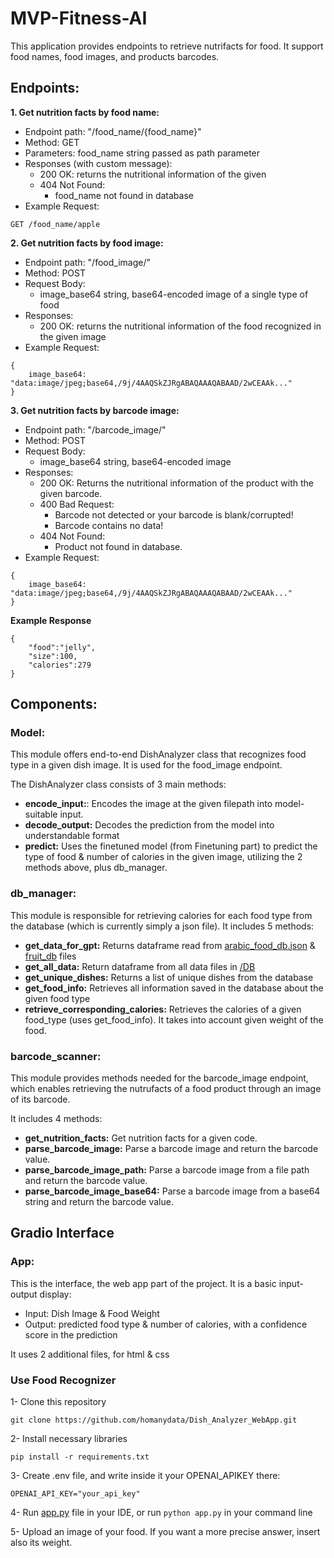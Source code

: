 # MVP-Fitness-AI
This application provides endpoints to retrieve nutrifacts for food. It support food names, food images, and products barcodes.

## Endpoints:
**1. Get nutrition facts by food name:**
- Endpoint path: "/food_name/{food_name}"
- Method: GET
- Parameters: food_name string passed as path parameter
- Responses (with custom message):
    - 200 OK: returns the nutritional information of the given
    - 404 Not Found:
        - food_name not found in database
- Example Request:
```
GET /food_name/apple
```

**2. Get nutrition facts by food image:**
- Endpoint path: "/food_image/"
- Method: POST
- Request Body:
    - image_base64 string, base64-encoded image of a single type of food
- Responses:
    - 200 OK: returns the nutritional information of the food recognized in the given image
- Example Request:
```
{
    image_base64: "data:image/jpeg;base64,/9j/4AAQSkZJRgABAQAAAQABAAD/2wCEAAk..."
}
```

**3. Get nutrition facts by barcode image:**
- Endpoint path: "/barcode_image/"
- Method: POST
- Request Body:
    - image_base64 string, base64-encoded image
- Responses:
    - 200 OK: Returns the nutritional information of the product with the given barcode.
    - 400 Bad Request:
        - Barcode not detected or your barcode is blank/corrupted!
        - Barcode contains no data!
    - 404 Not Found:
        - Product not found in database.
- Example Request:
```
{
    image_base64: "data:image/jpeg;base64,/9j/4AAQSkZJRgABAQAAAQABAAD/2wCEAAk..."
}
```

**Example Response**
```
{
    "food":"jelly",
    "size":100,
    "calories":279
}
```

## Components:

### Model:
This module offers end-to-end DishAnalyzer class that recognizes food type in a given dish image.
It is used for the food_image endpoint.

The DishAnalyzer class consists of 3 main methods:
- **encode_input:**: Encodes the image at the given filepath into model-suitable input.
- **decode_output:** Decodes the prediction from the model into understandable format
- **predict:** Uses the finetuned model (from Finetuning part) to predict the type of food & number of calories in the given image, utilizing the 2 methods above, plus db_manager.


### db_manager:
This module is responsible for retrieving calories for each food type from the database (which is currently simply a json file). It includes 5 methods:
- **get_data_for_gpt:** Returns dataframe read from [arabic_food_db.json](./DB/arabic_food_db.json) & [fruit_db](./DB/fruit_db.json) files
- **get_all_data:** Return dataframe from all data files in [/DB](./DB/)
- **get_unique_dishes:** Returns a list of unique dishes from the database
- **get_food_info:** Retrieves all information saved in the database about the given food type
- **retrieve_corresponding_calories:** Retrieves the calories of a given food_type (uses get_food_info). It takes into account given weight of the food.

### barcode_scanner:
This module provides methods needed for the barcode_image endpoint, which enables retrieving the nutrufacts of a food product through an image of its barcode.

It includes 4 methods:
- **get_nutrition_facts:** Get nutrition facts for a given code.
- **parse_barcode_image:** Parse a barcode image and return the barcode value.
- **parse_barcode_image_path:** Parse a barcode image from a file path and return the barcode value.
- **parse_barcode_image_base64:** Parse a barcode image from a base64 string and return the barcode value.


## Gradio Interface
### App:
This is the interface, the web app part of the project. It is a basic input-output display:
- Input: Dish Image & Food Weight
- Output: predicted food type & number of calories, with a confidence score in the prediction

It uses 2 additional files, for html & css


### Use Food Recognizer
1- Clone this repository
```
git clone https://github.com/homanydata/Dish_Analyzer_WebApp.git
```

2- Install necessary libraries
```
pip install -r requirements.txt
```

3- Create .env file, and write inside it your OPENAI_APIKEY there:
```
OPENAI_API_KEY="your_api_key"
```

4- Run [app.py](./app.py) file in your IDE, or run ```python app.py``` in your command line

5- Upload an image of your food. If you want a more precise answer, insert also its weight.

